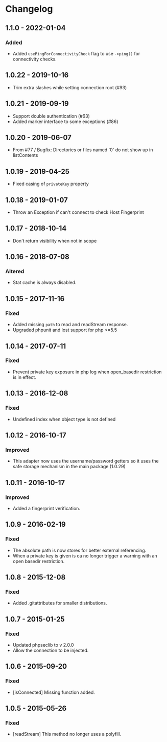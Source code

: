 # Changelog

## 1.1.0 - 2022-01-04

### Added

* Added `usePingForConnectivityCheck` flag to use `->ping()` for connectivity checks.

## 1.0.22 - 2019-10-16

* Trim extra slashes while setting connection root (#93)

## 1.0.21 - 2019-09-19

* Support double authentication (#63)
* Added marker interface to some exceptions (#86)

## 1.0.20 - 2019-06-07

* From #77 / Bugfix: Directories or files named '0' do not show up in listContents

## 1.0.19 - 2019-04-25

* Fixed casing of `privateKey` property

## 1.0.18 - 2019-01-07

* Throw an Exception if can't connect to check Host Fingerprint

## 1.0.17 - 2018-10-14

* Don't return visibility when not in scope

## 1.0.16 - 2018-07-08

### Altered

* Stat cache is always disabled.

## 1.0.15 - 2017-11-16

### Fixed

* Added missing `path` to read and readStream response.
* Upgraded phpunit and lost support for php <=5.5

## 1.0.14 - 2017-07-11

### Fixed

* Prevent private key exposure in php log when open_basedir restriction is in effect.

## 1.0.13 - 2016-12-08

### Fixed

* Undefined index when object type is not defined

## 1.0.12 - 2016-10-17

### Improved

* This adapter now uses the username/password getters so it uses the safe storage mechanism in the main package (1.0.29)

## 1.0.11 - 2016-10-17

### Improved 

* Added a fingerprint verification.

## 1.0.9 - 2016-02-19

### Fixed

* The absolute path is now stores for better external referencing.
* When a private key is given is ca no longer trigger a warning with an open basedir restriction.

## 1.0.8 - 2015-12-08

### Fixed

* Added .gitattributes for smaller distributions.

## 1.0.7 - 2015-01-25

### Fixed

* Updated phpseclib to v 2.0.0
* Allow the connection to be injected.

## 1.0.6 - 2015-09-20

### Fixed

* [isConnected] Missing function added.

## 1.0.5 - 2015-05-26 

### Fixed

* [readStream] This method no longer uses a polyfill.
